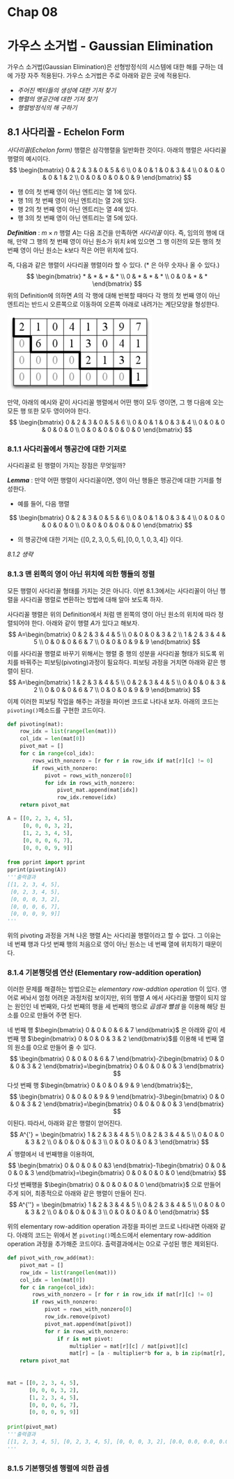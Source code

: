 # Chap 08

# 가우스 소거법 - Gaussian Elimination

가우스 소거법(Gaussian Elimination)은 선형방정식의 시스템에 대한 해를 구하는 데에 가장 자주 적용된다. 가우스 소거법은 주로 아래와 같은 곳에 적용된다.

- *주어진 벡터들의 생성에 대한 기저 찾기*
- *행렬의 영공간에 대한 기저 찾기*
- *행렬방정식의 해 구하기*



## 8.1 사다리꼴 - Echelon Form

*사다리꼴(Echelon form)* 행렬은 삼각행렬을 일반화한 것이다. 아래의 행렬은 사다리꼴 행렬의 예시이다.
$$
\begin{bmatrix} 0 & 2 & 3 & 0 & 5 & 6 \\ 0 & 0 & 1 & 0 & 3 & 4 \\ 0 & 0 & 0 & 0 & 1 & 2 \\ 0 & 0 & 0 & 0 & 0 & 9 \end{bmatrix}
$$

- 행 $0$의 첫 번째 영이 아닌 엔트리는 열 $1$에 있다.
- 행 $1$의 첫 번째 영이 아닌 엔트리는 열 $2$에 있다.
- 행 $2$의 첫 번째 영이 아닌 엔트리는 열 $4$에 있다.
- 행 $3$의 첫 번째 영이 아닌 엔트리는 열 $5$에 있다.



***Definition*** : $m \times n$ 행렬 $A$는 다음 조건을 만족하면 *사다리꼴* 이다. 즉, 임의의 행에 대해, 만약 그 행의 첫 번째 영이 아닌 원소가 위치 $k$에 있으면 그 행 이전의 모든 행의 첫 번째 영이 아닌 원소는 $k$보다 작은 어떤 위치에 있다. <br />

즉, 다음과 같은 행렬이 사다리꼴 행렬이라 할 수 있다. ($*$ 은 아무 숫자나 올 수 있다.)
$$
\begin{bmatrix} * & * & * & * \\ 0 & * & * & * \\ 0 & 0 & * & * \end{bmatrix}
$$
위의 Definition에 의하면 $A$의 각 행에 대해 반복할 때마다 각 행의 첫 번째 영이 아닌 엔트리는 반드시 오른쪽으로 이동하여 오른쪽 아래로 내려가는 계단모양을 형성한다.

![](./images/echelon01.PNG)

만약, 아래의 예시와 같이 사다리꼴 행렬에서 어떤 행이 모두 영이면, 그 행 다음에 오는 모든 행 또한 모두 영이어야 한다.
$$
\begin{bmatrix} 0 & 2 & 3 & 0 & 5 & 6 \\ 0 & 0 & 1 & 0 & 3 & 4 \\ 0 & 0 & 0 & 0 & 0 & 0 \\ 0 & 0 & 0 & 0 & 0 & 0 \end{bmatrix}
$$


### 8.1.1 사다리꼴에서 행공간에 대한 기저로

사다리꼴로 된 행렬이 가지는 장점은 무엇일까? <br />

***Lemma*** : 만약 어떤 행렬이 사다리꼴이면, 영이 아닌 행들은 행공간에 대한 기저를 형성한다. 

- 예를 들어, 다음 행렬

$$
\begin{bmatrix} 0 & 2 & 3 & 0 & 5 & 6 \\ 0 & 0 & 1 & 0 & 3 & 4 \\ 0 & 0 & 0 & 0 & 0 & 0 \\ 0 & 0 & 0 & 0 & 0 & 0 \end{bmatrix}
$$

- 의 행공간에 대한 기저는 $\{[0, 2, 3, 0, 5, 6], [0,0,1,0,3,4]\}$ 이다.



*8.1.2 생략*

### 8.1.3 맨 왼쪽의 영이 아닌 위치에 의한 행들의 정렬

모든 행렬이 사다리꼴 형태를 가지는 것은 아니다. 이번 8.1.3에서는 사다리꼴이 아닌 행렬을 사다리꼴 행렬로 변환하는 방법에 대해 알아 보도록 하자. <br />

사다리꼴 행렬은 위의 Definition에서 처럼 맨 왼쪽의 영이 아닌 원소의 위치에 따라 정렬되어야 한다. 아래와 같이 행렬 $A$가  있다고 해보자.
$$
A=\begin{bmatrix} 0 & 2 & 3 & 4 & 5 \\ 0 & 0 & 0 & 3 & 2 \\ 1 & 2 & 3 & 4 & 5 \\ 0 & 0 & 0 & 6 & 7 \\ 0 & 0 & 0 & 9 & 9 \end{bmatrix}
$$
이를 사다리꼴 행렬로 바꾸기 위해서는 행렬 중 행의 성분을 사다리꼴 형태가 되도록 위치를 바꿔주는 피보팅(pivoting)과정이 필요하다. 피보팅 과정을 거치면 아래와 같은 행렬이 된다.
$$
A=\begin{bmatrix} 1 & 2 & 3 & 4 & 5 \\ 0 & 2 & 3 & 4 & 5 \\ 0 & 0 & 0 & 3 & 2 \\ 0 & 0 & 0 & 6 & 7 \\ 0 & 0 & 0 & 9 & 9 \end{bmatrix}
$$
이제 이러한 피보팅 작업을 해주는 과정을 파이썬 코드로 나타내 보자. 아래의 코드는 `pivoting()`메소드를 구현한 코드이다.

```python
def pivoting(mat):
    row_idx = list(range(len(mat)))
    col_idx = len(mat[0])
    pivot_mat = []
    for c in range(col_idx):
        rows_with_nonzero = [r for r in row_idx if mat[r][c] != 0]
        if rows_with_nonzero:
            pivot = rows_with_nonzero[0]
            for idx in rows_with_nonzero:
                pivot_mat.append(mat[idx])
                row_idx.remove(idx)
    return pivot_mat
```

```python
A = [[0, 2, 3, 4, 5], 
     [0, 0, 0, 3, 2], 
     [1, 2, 3, 4, 5], 
     [0, 0, 0, 6, 7], 
     [0, 0, 0, 9, 9]]

from pprint import pprint 
pprint(pivoting(A))
'''출력결과
[[1, 2, 3, 4, 5],
 [0, 2, 3, 4, 5],
 [0, 0, 0, 3, 2],
 [0, 0, 0, 6, 7],
 [0, 0, 0, 9, 9]]
'''
```



위의 pivoting 과정을 거쳐 나온 행렬 $A$는 사다리꼴 행렬이라고 할 수 없다. 그 이유는 네 번쨰 행과 다섯 번째 행의 처음으로 영이 아닌 원소는 네 번째 열에 위치하기 때문이다. 

### 8.1.4 기본행덧셈 연산 (Elementary row-addition operation)

이러한 문제를 해결하는 방법으로는 *elementary row-addtion operation* 이 있다. 영어로 써놔서 엄청 어려운 과정처럼 보이지만, 위의 행렬 $A$ 에서 사다리꼴 행렬이 되지 않는 원인인 네 번째와, 다섯 번째의 행을 세 번째의 행으로 *곱셈과 뺼셈* 을 이용해 해당 원소를 $0$으로 만들어 주면 된다. <br />

네 번째 행 $\begin{bmatrix} 0 & 0 & 0 & 6 & 7 \end{bmatrix}$ 은 아래와 같이 세 번째 행 $\begin{bmatrix} 0 & 0 & 0 & 3 & 2 \end{bmatrix}$를 이용해 네 번째 열의 원소를 $0$으로 만들어 줄 수 있다.
$$
\begin{bmatrix} 0 & 0 & 0 & 6 & 7 \end{bmatrix}-2\begin{bmatrix} 0 & 0 & 0 & 3 & 2 \end{bmatrix}=\begin{bmatrix} 0 & 0 & 0 & 0 & 3 \end{bmatrix}
$$
다섯 번째 행 $\begin{bmatrix} 0 & 0 & 0 & 9 & 9 \end{bmatrix}$는,
$$
\begin{bmatrix} 0 & 0 & 0 & 9 & 9 \end{bmatrix}-3\begin{bmatrix} 0 & 0 & 0 & 3 & 2 \end{bmatrix}=\begin{bmatrix} 0 & 0 & 0 & 0 & 3 \end{bmatrix}
$$
이된다. 따라서, 아래와 같은 행렬이 얻어진다.
$$
A^{'} = \begin{bmatrix} 1 & 2 & 3 & 4 & 5 \\ 0 & 2 & 3 & 4 & 5 \\ 0 & 0 & 0 & 3 & 2 \\ 0 & 0 & 0 & 0 & 3 \\ 0 & 0 & 0 & 0 & 3 \end{bmatrix}
$$
$A^{'}$ 행렬에서 네 번째행을 이용하여,
$$
\begin{bmatrix} 0 & 0 & 0 & 0 &3 \end{bmatrix}-1\begin{bmatrix} 0 & 0 & 0 & 0 & 3 \end{bmatrix}=\begin{bmatrix} 0 & 0 & 0 & 0 & 0 \end{bmatrix}
$$
다섯 번째행을 $\begin{bmatrix} 0 & 0 & 0 & 0 & 0 \end{bmatrix}$ 으로 만들어 주게 되어, 최종적으로 아래와 같은 행렬이 만들어 진다.
$$
A^{''} = \begin{bmatrix} 1 & 2 & 3 & 4 & 5 \\ 0 & 2 & 3 & 4 & 5 \\ 0 & 0 & 0 & 3 & 2 \\ 0 & 0 & 0 & 0 & 3 \\ 0 & 0 & 0 & 0 & 0 \end{bmatrix}
$$

위의 elementary row-addition operation 과정을 파이썬 코드로 나타내면 아래와 같다. 아래의 코드는 위에서 본 `pivoting()`메소드에서 elementary row-addition operation 과정을 추가해준 코드이다. 출력결과에서는 $0$으로 구성된 행은 제외된다.

```python
def pivot_with_row_add(mat):
    pivot_mat = []
    row_idx = list(range(len(mat)))
    col_idx = len(mat[0])
    for c in range(col_idx):
        rows_with_nonzero = [r for r in row_idx if mat[r][c] != 0]
        if rows_with_nonzero:
            pivot = rows_with_nonzero[0]
            row_idx.remove(pivot)
            pivot_mat.append(mat[pivot])
            for r in rows_with_nonzero:
                if r is not pivot:
                    multiplier = mat[r][c] / mat[pivot][c]
                    mat[r] = [a - multiplier*b for a, b in zip(mat[r], mat[pivot])]
    return pivot_mat


mat = [[0, 2, 3, 4, 5], 
       [0, 0, 0, 3, 2], 
       [1, 2, 3, 4, 5], 
       [0, 0, 0, 6, 7], 
       [0, 0, 0, 9, 9]]

print(pivot_mat)
'''출력결과
[[1, 2, 3, 4, 5], [0, 2, 3, 4, 5], [0, 0, 0, 3, 2], [0.0, 0.0, 0.0, 0.0, 3.0]]
'''
```



### 8.1.5 기본행덧셈 행렬에 의한 곱셈



